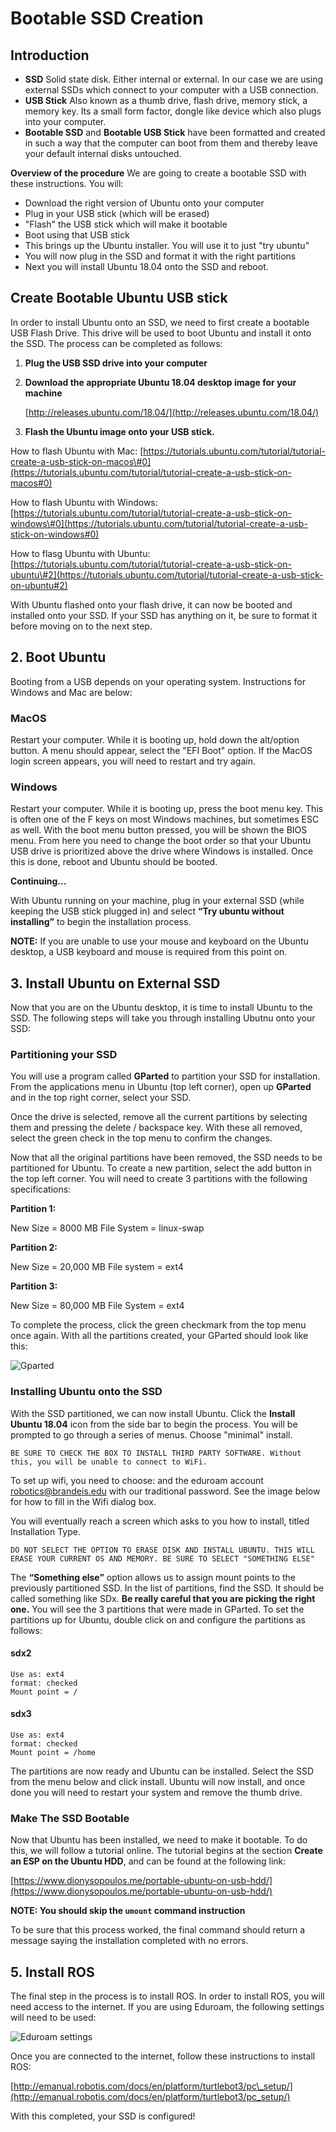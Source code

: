 # Bootable SSD Creation

## Introduction

* **SSD** Solid state disk. Either internal or external. In our case we are using external SSDs which connect to your computer with a USB connection.
* **USB Stick** Also known as a thumb drive, flash drive, memory stick, a memory key. Its a small form factor, dongle like device which also plugs into your computer.
* **Bootable SSD** and **Bootable USB Stick** have been formatted and created in such a way that the computer can boot from them and thereby leave your default internal disks untouched.

**Overview of the procedure** We are going to create a bootable SSD with these instructions. You will:

* Download the right version of Ubuntu onto your computer
* Plug in your USB stick \(which will be erased\)
* "Flash" the USB stick which will make it bootable
* Boot using that USB stick
* This brings up the Ubuntu installer. You will use it to just "try ubuntu"
* You will now plug in the SSD and format it with the right partitions
* Next you will install Ubuntu 18.04 onto the SSD and reboot.

## Create Bootable Ubuntu USB stick

In order to install Ubuntu onto an SSD, we need to first create a bootable USB Flash Drive. This drive will be used to boot Ubuntu and install it onto the SSD. The process can be completed as follows:

1. **Plug the USB SSD drive into your computer**
2. **Download the appropriate Ubuntu 18.04 desktop image for your machine**

    [http://releases.ubuntu.com/18.04/](http://releases.ubuntu.com/18.04/)

3. **Flash the Ubuntu image onto your USB stick.**

How to flash Ubuntu with Mac: [https://tutorials.ubuntu.com/tutorial/tutorial-create-a-usb-stick-on-macos\#0](https://tutorials.ubuntu.com/tutorial/tutorial-create-a-usb-stick-on-macos#0)

How to flash Ubuntu with Windows: [https://tutorials.ubuntu.com/tutorial/tutorial-create-a-usb-stick-on-windows\#0](https://tutorials.ubuntu.com/tutorial/tutorial-create-a-usb-stick-on-windows#0)

How to flasg Ubuntu with Ubuntu: [https://tutorials.ubuntu.com/tutorial/tutorial-create-a-usb-stick-on-ubuntu\#2](https://tutorials.ubuntu.com/tutorial/tutorial-create-a-usb-stick-on-ubuntu#2)

With Ubuntu flashed onto your flash drive, it can now be booted and installed onto your SSD. If your SSD has anything on it, be sure to format it before moving on to the next step.

## **2. Boot Ubuntu**

Booting from a USB depends on your operating system. Instructions for Windows and Mac are below:

### MacOS

Restart your computer. While it is booting up, hold down the alt/option button. A menu should appear, select the "EFI Boot" option. If the MacOS login screen appears, you will need to restart and try again.

### Windows

Restart your computer. While it is booting up, press the boot menu key. This is often one of the F keys on most Windows machines, but sometimes ESC as well. With the boot menu button pressed, you will be shown the BIOS menu. From here you need to change the boot order so that your Ubuntu USB drive is prioritized above the drive where Windows is installed. Once this is done, reboot and Ubuntu should be booted.

**Continuing...**

With Ubuntu running on your machine, plug in your external SSD \(while keeping the USB stick plugged in\) and select **“Try ubuntu without installing”** to begin the installation process.

**NOTE:** If you are unable to use your mouse and keyboard on the Ubuntu desktop, a USB keyboard and mouse is required from this point on.

## **3. Install Ubuntu on External SSD**

Now that you are on the Ubuntu desktop, it is time to install Ubuntu to the SSD. The following steps will take you through installing Ubutnu onto your SSD:

### Partitioning your SSD

You will use a program called **GParted** to partition your SSD for installation. From the applications menu in Ubuntu \(top left corner\), open up **GParted** and in the top right corner, select your SSD.

Once the drive is selected, remove all the current partitions by selecting them and pressing the delete / backspace key. With these all removed, select the green check in the top menu to confirm the changes.

Now that all the original partitions have been removed, the SSD needs to be partitioned for Ubuntu. To create a new partition, select the add button in the top left corner. You will need to create 3 partitions with the following specifications:

**Partition 1:**

New Size = 8000 MB File System = linux-swap

**Partition 2:**

New Size = 20,000 MB File system = ext4

**Partition 3:**

New Size = 80,000 MB File System = ext4

To complete the process, click the green checkmark from the top menu once again. With all the partitions created, your GParted should look like this:

![Gparted](../.gitbook/assets/gparted.png)

### Installing Ubuntu onto the SSD

With the SSD partitioned, we can now install Ubuntu. Click the **Install Ubuntu 18.04** icon from the side bar to begin the process. You will be prompted to go through a series of menus. Choose "minimal" install.

```text
BE SURE TO CHECK THE BOX TO INSTALL THIRD PARTY SOFTWARE. Without this, you will be unable to connect to WiFi.
```

To set up wifi, you need to choose: and the eduroam account robotics@brandeis.edu with our traditional password. See the image below for how to fill in the Wifi dialog box.

You will eventually reach a screen which asks to you how to install, titled Installation Type.

```text
DO NOT SELECT THE OPTION TO ERASE DISK AND INSTALL UBUNTU. THIS WILL ERASE YOUR CURRENT OS AND MEMORY. BE SURE TO SELECT "SOMETHING ELSE"
```

The **“Something else”** option allows us to assign mount points to the previously partitioned SSD. In the list of partitions, find the SSD. It should be called something like SDx. **Be really careful that you are picking the right one.** You will see the 3 partitions that were made in GParted. To set the partitions up for Ubuntu, double click on and configure the partitions as follows:

#### sdx2

```text
Use as: ext4
format: checked
Mount point = /
```

#### sdx3

```text
Use as: ext4
format: checked
Mount point = /home
```

The partitions are now ready and Ubuntu can be installed. Select the SSD from the menu below and click install. Ubuntu will now install, and once done you will need to restart your system and remove the thumb drive.

### Make The SSD Bootable

Now that Ubuntu has been installed, we need to make it bootable. To do this, we will follow a tutorial online. The tutorial begins at the section **Create an ESP on the Ubuntu HDD**, and can be found at the following link:

[https://www.dionysopoulos.me/portable-ubuntu-on-usb-hdd/](https://www.dionysopoulos.me/portable-ubuntu-on-usb-hdd/)

**NOTE: You should skip the `umount` command instruction**

To be sure that this process worked, the final command should return a message saying the installation completed with no errors.

## **5. Install ROS**

The final step in the process is to install ROS. In order to install ROS, you will need access to the internet. If you are using Eduroam, the following settings will need to be used:

![Eduroam settings](../.gitbook/assets/wifi.png)

Once you are connected to the internet, follow these instructions to install ROS:

[http://emanual.robotis.com/docs/en/platform/turtlebot3/pc\_setup/](http://emanual.robotis.com/docs/en/platform/turtlebot3/pc_setup/)

With this completed, your SSD is configured!

